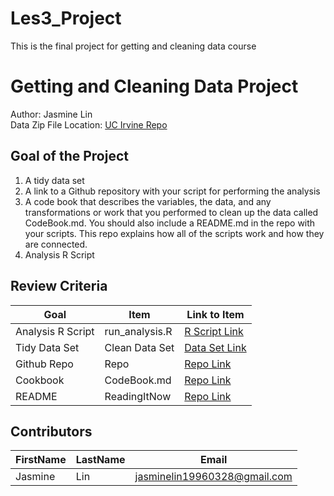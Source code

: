 # Les3_Project
This is the final project for getting and cleaning data course

# Getting and Cleaning Data Project
Author: Jasmine Lin <br />
Data Zip File Location: [UC Irvine Repo](https://d396qusza40orc.cloudfront.net/getdata%2Fprojectfiles%2FUCI%20HAR%20Dataset.zip "Clicking will download the data")

## Goal of the Project
1. A tidy data set 
2. A link to a Github repository with your script for performing the analysis 
3. A code book that describes the variables, the data, and any transformations or work that you performed to clean up the data called CodeBook.md. You should also include a README.md in the repo with your scripts. This repo explains how all of the scripts work and how they are connected.
4. Analysis R Script

## Review Criteria

Goal | Item | Link to Item
--- | --- | ---
Analysis R Script |  run_analysis.R |  [R Script Link](run_analysis.R)
Tidy Data Set |  Clean Data Set |  [Data Set Link](Les3project_tidyData.txt)
Github Repo | Repo |  [Repo Link](Les3_Project)
Cookbook | CodeBook.md |  [Repo Link](CodeBook.md)
README | ReadingItNow |  [Repo Link](README.md)

## Contributors

FirstName | LastName | Email
--- | --- | ---
Jasmine |  Lin |  <jasminelin19960328@gmail.com>
